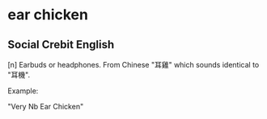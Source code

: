 # ear chicken
## Social Crebit English

[n] Earbuds or headphones. From Chinese "耳雞" which sounds identical to "耳機".

Example:

"Very Nb Ear Chicken"
